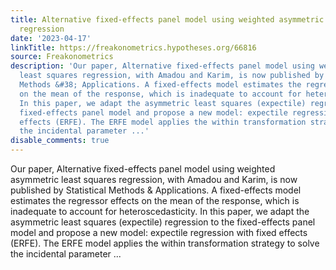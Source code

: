 ```yaml
---
title: Alternative fixed-effects panel model using weighted asymmetric least squares
  regression
date: '2023-04-17'
linkTitle: https://freakonometrics.hypotheses.org/66816
source: Freakonometrics
description: 'Our paper, Alternative fixed-effects panel model using weighted asymmetric
  least squares regression, with Amadou and Karim, is now published by Statistical
  Methods &#38; Applications. A fixed-effects model estimates the regressor effects
  on the mean of the response, which is inadequate to account for heteroscedasticity.
  In this paper, we adapt the asymmetric least squares (expectile) regression to the
  fixed-effects panel model and propose a new model: expectile regression with fixed
  effects (ERFE). The ERFE model applies the within transformation strategy to solve
  the incidental parameter ...'
disable_comments: true
---
```

Our paper, Alternative fixed-effects panel model using weighted asymmetric least squares regression, with Amadou and Karim, is now published by Statistical Methods &#38; Applications. A fixed-effects model estimates the regressor effects on the mean of the response, which is inadequate to account for heteroscedasticity. In this paper, we adapt the asymmetric least squares (expectile) regression to the fixed-effects panel model and propose a new model: expectile regression with fixed effects (ERFE). The ERFE model applies the within transformation strategy to solve the incidental parameter ...